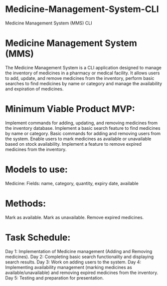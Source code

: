 # Medicine-Management-System-CLI
Medicine Management System (MMS) CLI



# Medicine Management System (MMS)
The Medicine Management System is a CLI application designed to manage the inventory of medicines in a pharmacy or medical facility. It allows users to add, update, and remove medicines from the inventory, perform basic searches to find medicines by name or category and manage the availability and expiration of medicines.

# Minimum Viable Product MVP:
Implement commands for adding, updating, and removing medicines from the inventory database.
Implement a basic search feature to find medicines by name or category.
Basic commands for adding and removing users from the system.
Enable users to mark medicines as available or unavailable based on stock availability.
Implement a feature to remove expired medicines from the inventory.

# Models to use:
Medicine:
Fields: name, category, quantity, expiry date, available

# Methods:
Mark as available.
Mark as unavailable.
Remove expired medicines.

# Task Schedule:
Day 1: Implementation of Medicine management (Adding and Removing medicines).
Day 2: Completing basic search functionality and displaying search results.
Day 3: Work on adding users to the system.
Day 4: Implementing availability management (marking medicines as available/unavailable) and removing expired medicines from the inventory.
Day 5: Testing and preparation for presentation.

